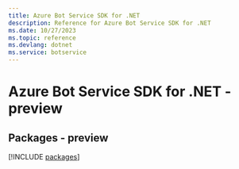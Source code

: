```yaml
---
title: Azure Bot Service SDK for .NET
description: Reference for Azure Bot Service SDK for .NET
ms.date: 10/27/2023
ms.topic: reference
ms.devlang: dotnet
ms.service: botservice
---
```

# Azure Bot Service SDK for .NET - preview
## Packages - preview
[!INCLUDE [packages](bot-service-index.md)]